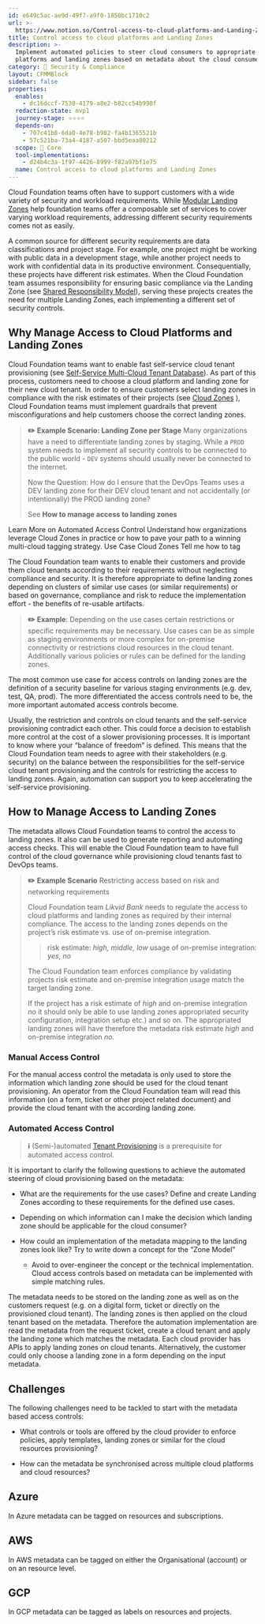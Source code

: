 ```yaml
---
id: e649c5ac-ae9d-49f7-a9f0-1850bc1710c2
url: >-
  https://www.notion.so/Control-access-to-cloud-platforms-and-Landing-Zones-e649c5acae9d49f7a9f01850bc1710c2
title: Control access to cloud platforms and Landing Zones
description: >-
  Implement automated policies to steer cloud consumers to appropriate cloud
  platforms and landing zones based on metadata about the cloud consumer.
category: 🔖 Security & Compliance
layout: CFMMBlock
sidebar: false
properties:
  enables:
    - dc16dccf-7530-4179-a8e2-b82cc54b990f
  redaction-state: mvp1
  journey-stage: ⭐️⭐️⭐️⭐️
  depends-on:
    - 707c41b8-6da0-4e78-b982-fa4b1365521b
    - 57c521ba-73a4-4187-a507-bbd5eaa80212
  scope: 🏢 Core
  tool-implementations:
    - d24b4c3a-1f97-4426-8999-f82a97bf1e75
  name: Control access to cloud platforms and Landing Zones
---
```


Cloud Foundation teams often have to support customers with a wide variety of security and workload requirements. While [Modular Landing Zones](../tenant-management/modular-landing-zones.md) help foundation teams offer a composable set of services to cover varying workload requirements, addressing different security requirements comes not as easily.

A common source for different security requirements are data classifications and project stage. For example, one project might be working with public data in a development stage, while another project needs to work with confidential data in its productive environment. Consequentially, these projects have different risk estimates. When the Cloud Foundation team assumes responsibility for ensuring basic compliance via the Landing Zone (see [Shared Responsibility Model](./shared-responsibility-model.md)), serving these projects creates the need for multiple Landing Zones, each implementing a different set of security controls.

## Why Manage Access to Cloud Platforms and Landing Zones

Cloud Foundation teams want to enable fast self-service cloud tenant provisioning (see [Self-Service Multi-Cloud Tenant Database](../tenant-management/self-service-multi-cloud-tenant-database.md)). As part of this process, customers need to choose a cloud platform and landing zone for their new cloud tenant. In order to ensure customers select landing zones in compliance with the risk estimates of their projects (see [Cloud Zones](./cloud-zones.md) ), Cloud Foundation teams must implement guardrails that prevent misconfigurations and help customers choose the correct landing zones.

> **✏️** **Example Scenario: Landing Zone per Stage**
> Many organizations have a need to differentiate landing zones by staging. While a `PROD` system needs to implement all security controls to be connected to the public world - `DEV` systems should usually never be connected to the internet. 
> 
> Now the Question: How do I ensure that the DevOps Teams uses a DEV landing zone for their DEV cloud tenant and not accidentally (or intentionally) the PROD landing zone?
> 
> See **How to manage access to landing zones**



<!--notion-markdown-cms:raw-->
<CallToAction>
  <CtaHeader>Learn More on Automated Access Control</CtaHeader>
  <CtaText>Understand how organizations leverage Cloud Zones in practice or how to pave your path to a winning multi-cloud tagging strategy.</CtaText>
  <CtaButton class="btn-primary" url="https://www.meshcloud.io/use-case-cloud-zones/">Use Case Cloud Zones</CtaButton>
  <CtaButton class="btn-secondary" url="https://www.meshcloud.io/2020/10/27/your-path-to-a-winning-multi-cloud-tagging-strategy/">Tell me how to tag</CtaButton>
</CallToAction>

The Cloud Foundation team wants to enable their customers and provide them cloud tenants according to their requirements without neglecting compliance and security. It is therefore appropriate to define landing zones depending on clusters of similar use cases (or similar requirements) or based on governance, compliance and risk to reduce the implementation effort - the benefits of re-usable artifacts.

> **✏️** **Example**:
> Depending on the use cases certain restrictions or specific requirements may be necessary. 
> Use cases can be as simple as staging environments or more complex for on-premise connectivity or restrictions cloud resources in the cloud tenant. Additionally various policies or rules can be defined for the landing zones.

The most common use case for access controls on landing zones are the definition of a security baseline for various staging environments (e.g. dev, test, QA, prod). The more differentiated the access controls need to be, the more important automated access controls become.

Usually, the restriction and controls on cloud tenants and the self-service provisioning contradict each other. This could force a decision to establish more control at the cost of a slower provisioning processes. It is important to know where your “balance of freedom” is defined. This means that the Cloud Foundation team needs to agree with their stakeholders (e.g. security) on the balance between the responsibilities for the self-service cloud tenant provisioning and the controls for restricting the access to landing zones. Again, automation can support you to keep accelerating the self-service provisioning.

## How to Manage Access to Landing Zones

The metadata allows Cloud Foundation teams to control the access to landing zones. It also can be used to generate reporting and automating access checks. This will enable the Cloud Foundation team to have full control of the cloud governance while provisioning cloud tenants fast to DevOps teams.

> **✏️** **Example Scenario**
> Restricting access based on risk and networking requirements
> 
> Cloud Foundation team *Likvid Bank* needs to regulate the access to cloud platforms and landing zones as required by their internal compliance.
> The access to the landing zones depends on the project’s risk estimate vs. use of on-premise integration.
> > risk estimate: *high, middle, low*
> > usage of on-premise integration: *yes, no*
> 
> The Cloud Foundation team enforces compliance by validating projects risk estimate and on-premise integration usage match the target landing zone.
> 
> If the project has a risk estimate of *high* and on-premise integration *no* it should only be able to use landing zones appropriated security configuration, integration setup etc.) and so on. The appropriated landing zones will have therefore the metadata risk estimate *high* and on-premise integration *no.*

### Manual Access Control

For the manual access control the metadata is only used to store the information which landing zone should be used for the cloud tenant provisioning. An operator from the Cloud Foundation team will read this information (on a form, ticket or other project related document) and provide the cloud tenant with the according landing zone.

### Automated Access Control

> **ℹ️** (Semi-)automated [Tenant Provisioning](../tenant-management/tenant-provisioning.md) is a prerequisite for automated access control.

It is important to clarify the following questions to achieve the automated steering of cloud provisioning based on the metadata:

- What are the requirements for the use cases? Define and create Landing Zones according to these requirements for the defined use cases.

- Depending on which information can I make the decision which landing zone should be applicable for the cloud consumer?

- How could an implementation of the metadata mapping to the landing zones look like? Try to write down a concept for the “Zone Model”

    - Avoid to over-engineer the concept or the technical implementation. Cloud access controls based on metadata can be implemented with simple matching rules.

The metadata needs to be stored on the landing zone as well as on the customers request (e.g. on a digital form, ticket or directly on the provisioned cloud tenant). The landing zones is then applied on the cloud tenant based on the metadata. 
Therefore the automation implementation are read the metadata from the request ticket, create a cloud tenant and apply the landing zone which matches the metadata. Each cloud provider has APIs to apply landing zones on cloud tenants.
Alternatively, the customer could only choose a landing zone in a form depending on the input metadata.

## Challenges

The following challenges need to be tackled to start with the metadata based access controls:

- What controls or tools are offered by the cloud provider to enforce policies, apply templates, landing zones or similar for the cloud resources provisioning?

- How can the metadata be synchronised across multiple cloud platforms and cloud resources?

## Azure

In Azure metadata can be tagged on resources and subscriptions.

## AWS

In AWS metadata can be tagged on either the Organisational (account) or on an resource level.

## GCP

In GCP metadata can be tagged as labels on resources and projects.

